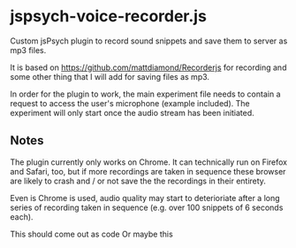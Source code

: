 # jspsych-voice-recorder.js
Custom jsPsych plugin to record sound snippets and save them to server as mp3 files.

It is based on https://github.com/mattdiamond/Recorderjs for recording and some other thing that I will add for saving files as mp3. 

In order for the plugin to work, the main experiment file needs to contain a request to access the user's microphone (example included). The experiment will only start once the audio stream has been initiated. 

## Notes
The plugin currently only works on Chrome. It can technically run on Firefox and Safari, too, but if more recordings are taken in sequence these browser are likely to crash and / or not save the the recordings in their entirety. 

Even is Chrome is used, audio quality may start to deterioriate after a long series of recording taken in sequence (e.g. over 100 snippets of 6 seconds each). 

  This should come out as code
    Or maybe this





